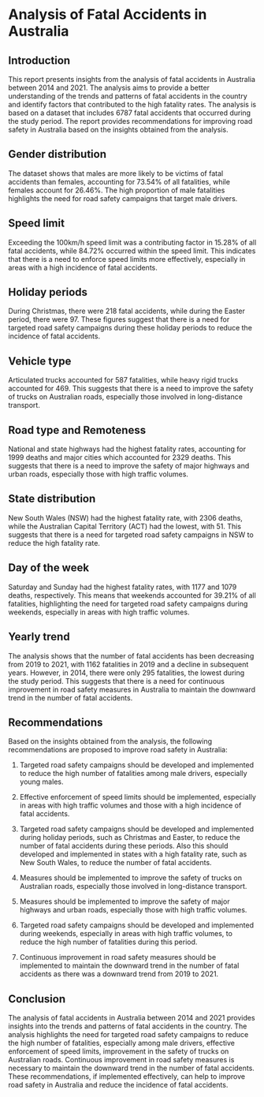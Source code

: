 # Analysis of Fatal Accidents in Australia

## Introduction  
This report presents insights from the analysis of fatal accidents in Australia between 2014 and 2021. The analysis aims to provide a better understanding of the trends and patterns of fatal accidents in the country and identify factors that contributed to the high fatality rates. The analysis is based on a dataset that includes 6787 fatal accidents that occurred during the study period. The report provides recommendations for improving road safety in Australia based on the insights obtained from the analysis.

## Gender distribution  
The dataset shows that males are more likely to be victims of fatal accidents than females, accounting for 73.54% of all fatalities, while females account for 26.46%. The high proportion of male fatalities highlights the need for road safety campaigns that target male drivers. 

## Speed limit
Exceeding the 100km/h speed limit was a contributing factor in 15.28% of all fatal accidents, while 84.72% occurred within the speed limit. This indicates that there is a need to enforce speed limits more effectively, especially in areas with a high incidence of fatal accidents.

## Holiday periods
During Christmas, there were 218 fatal accidents, while during the Easter period, there were 97. These figures suggest that there is a need for targeted road safety campaigns during these holiday periods to reduce the incidence of fatal accidents.

## Vehicle type
Articulated trucks accounted for 587 fatalities, while heavy rigid trucks accounted for 469. This suggests that there is a need to improve the safety of trucks on Australian roads, especially those involved in long-distance transport.

## Road type and Remoteness
National and state highways had the highest fatality rates, accounting for 1999 deaths and major cities which accounted for 2329 deaths. This suggests that there is a need to improve the safety of major highways and urban roads, especially those with high traffic volumes.

## State distribution
New South Wales (NSW) had the highest fatality rate, with 2306 deaths, while the Australian Capital Territory (ACT) had the lowest, with 51. This suggests that there is a need for targeted road safety campaigns in NSW to reduce the high fatality rate.

## Day of the week
Saturday and Sunday had the highest fatality rates, with 1177 and 1079 deaths, respectively. This means that weekends accounted for 39.21% of all fatalities, highlighting the need for targeted road safety campaigns during weekends, especially in areas with high traffic volumes.

## Yearly trend
The analysis shows that the number of fatal accidents has been decreasing from 2019 to 2021, with 1162 fatalities in 2019 and a decline in subsequent years. However, in 2014, there were only 295 fatalities, the lowest during the study period. This suggests that there is a need for continuous improvement in road safety measures in Australia to maintain the downward trend in the number of fatal accidents.

## Recommendations
Based on the insights obtained from the analysis, the following recommendations are proposed to improve road safety in Australia:

1. Targeted road safety campaigns should be developed and implemented to reduce the high number of fatalities among male drivers, especially young males.

2. Effective enforcement of speed limits should be implemented, especially in areas with high traffic volumes and those with a high incidence of fatal accidents.

3. Targeted road safety campaigns should be developed and implemented during holiday periods, such as Christmas and Easter, to reduce the number of fatal accidents during these periods. Also this should developed and implemented in states with a high fatality rate, such as New South Wales, to reduce the number of fatal accidents.

4. Measures should be implemented to improve the safety of trucks on Australian roads, especially those involved in long-distance transport.

5. Measures should be implemented to improve the safety of major highways and urban roads, especially those with high traffic volumes.

6. Targeted road safety campaigns should be developed and implemented during weekends, especially in areas with high traffic volumes, to reduce the high number of fatalities during this period.

7. Continuous improvement in road safety measures should be implemented to maintain the downward trend in the number of fatal accidents as there was a downward trend from 2019 to 2021.


## Conclusion
The analysis of fatal accidents in Australia between 2014 and 2021 provides insights into the trends and patterns of fatal accidents in the country. The analysis highlights the need for targeted road safety campaigns to reduce the high number of fatalities, especially among male drivers, effective enforcement of speed limits, improvement in the safety of trucks on Australian roads. Continuous improvement in road safety measures is necessary to maintain the downward trend in the number of fatal accidents. These recommendations, if implemented effectively, can help to improve road safety in Australia and reduce the incidence of fatal accidents.
